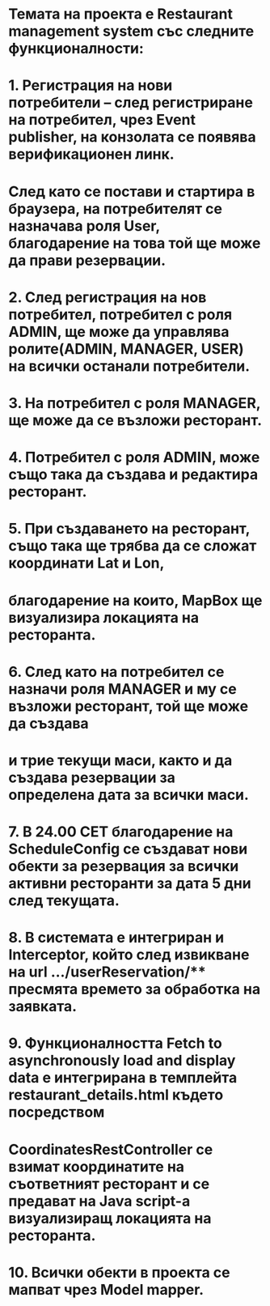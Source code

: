 # Темата на проекта е Restaurant management system със следните функционалности:

# 1.	Регистрация на нови потребители – след регистриране на потребител, чрез Event publisher, на конзолата се появява верификационен линк.
#     След като се постави и стартира в браузера, на потребителят се назначава роля User, благодарение на това той ще може да прави резервации.

# 2.	След регистрация на нов потребител, потребител с роля ADMIN, ще може да управлява ролите(ADMIN, MANAGER, USER) на всички останали потребители.

# 3.	На потребител с роля MANAGER, ще може да се възложи ресторант.

# 4.	Потребител с роля ADMIN, може също така да създава и редактира ресторант.

# 5.	При създаването на ресторант, също така ще трябва да се сложат координати Lat и Lon,
#     благодарение на които, MapBox ще визуализира локацията на ресторанта.

# 6.	След като на потребител се назначи роля MANAGER и му се възложи ресторант, той ще може да създава
#     и трие текущи маси, както и да създава резервации за определена дата за всички маси.

# 7.	В 24.00 CET благодарение на ScheduleConfig се създават нови обекти за резервация за всички активни ресторанти за дата 5 дни след текущата.

# 8.	В системата е интегриран и Interceptor, който след извикване на url …/userReservation/** пресмята времето за обработка на заявката.

# 9.	Функционалността Fetch to asynchronously load and display data е интегрирана в темплейта restaurant_details.html където посредством
#     CoordinatesRestController се взимат координатите на съответният ресторант и се предават на Java script-a визуализиращ локацията на ресторанта.

# 10.	Всички обекти в проекта се мапват чрез Model mapper.
